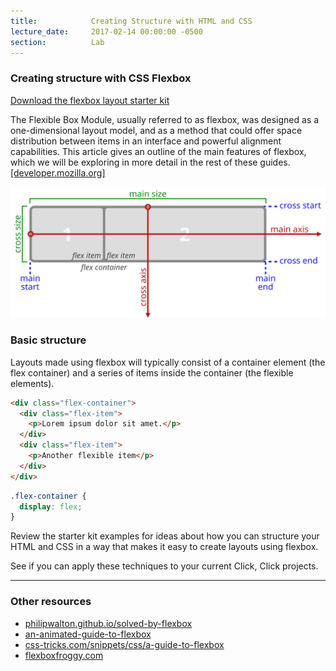 ```yaml
---
title:            Creating Structure with HTML and CSS
lecture_date:     2017-02-14 00:00:00 -0500
section:          Lab
---
```


### Creating structure with CSS Flexbox

[Download the flexbox layout starter kit](/assets/lectures/lab/creating-structure-from-html-and-css/flexbox-tutorial.zip)

The Flexible Box Module, usually referred to as flexbox, was designed as a one-dimensional layout model, and as a method that could offer space distribution between items in an interface and powerful alignment capabilities. This article gives an outline of the main features of flexbox, which we will be exploring in more detail in the rest of these guides. [\[developer.mozilla.org\]](https://developer.mozilla.org/en-US/docs/Web/CSS/CSS_Flexible_Box_Layout/Basic_Concepts_of_Flexbox)

![Flex direction terms](/assets/lectures/lab/creating-structure-from-html-and-css/flex-direction-terms.svg)

### Basic structure

Layouts made using flexbox will typically consist of a container element (the flex container) and a series of items inside the container (the flexible elements).

```html
<div class="flex-container">
  <div class="flex-item">
    <p>Lorem ipsum dolor sit amet.</p>
  </div>
  <div class="flex-item">
    <p>Another flexible item</p>
  </div>
</div>
```

```css
.flex-container {
  display: flex;
}
```

Review the starter kit examples for ideas about how you can structure your HTML and CSS
in a way that makes it easy to create layouts using flexbox.

See if you can apply these techniques to your current Click, Click projects.

---

### Other resources

- [philipwalton.github.io/solved-by-flexbox](https://philipwalton.github.io/solved-by-flexbox/)
- [an-animated-guide-to-flexbox](https://medium.freecodecamp.org/an-animated-guide-to-flexbox-d280cf6afc35)
- [css-tricks.com/snippets/css/a-guide-to-flexbox](https://css-tricks.com/snippets/css/a-guide-to-flexbox/)
- [flexboxfroggy.com](http://flexboxfroggy.com/)
